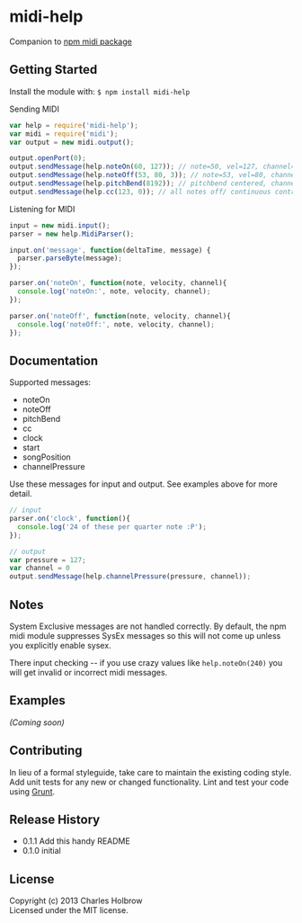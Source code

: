 # midi-help

Companion to [npm midi package](https://npmjs.org/package/midi)

## Getting Started
Install the module with: `$ npm install midi-help`

Sending MIDI
```javascript
var help = require('midi-help');
var midi = require('midi');
var output = new midi.output();

output.openPort(0);
output.sendMessage(help.noteOn(60, 127)); // note=50, vel=127, channel=0
output.sendMessage(help.noteOff(53, 80, 3)); // note=53, vel=80, channel=3
output.sendMessage(help.pitchBend(8192)); // pitchbend centered, channel=0
output.sendMessage(help.cc(123, 0)); // all notes off/ continuous control 123
```

Listening for MIDI
```javascript
input = new midi.input();
parser = new help.MidiParser();

input.on('message', function(deltaTime, message) {
  parser.parseByte(message);
});

parser.on('noteOn', function(note, velocity, channel){
  console.log('noteOn:', note, velocity, channel);
});

parser.on('noteOff', function(note, velocity, channel){
  console.log('noteOff:', note, velocity, channel);
});
```
## Documentation
Supported messages:

- noteOn
- noteOff
- pitchBend
- cc
- clock
- start
- songPosition
- channelPressure

Use these messages for input and output. See examples above for more detail.
```javascript
// input
parser.on('clock', function(){
  console.log('24 of these per quarter note :P');
});

// output
var pressure = 127;
var channel = 0
output.sendMessage(help.channelPressure(pressure, channel));
```

## Notes
System Exclusive messages are not handled correctly. By default, the npm midi module suppresses SysEx messages so this will not come up unless you explicitly enable sysex. 

There input checking -- if you use crazy values like `help.noteOn(240)` you will get invalid or incorrect midi messages.

## Examples
_(Coming soon)_

## Contributing
In lieu of a formal styleguide, take care to maintain the existing coding style. Add unit tests for any new or changed functionality. Lint and test your code using [Grunt](http://gruntjs.com/).

## Release History

- 0.1.1 Add this handy README
- 0.1.0 initial

## License
Copyright (c) 2013 Charles Holbrow  
Licensed under the MIT license.
